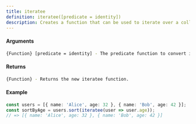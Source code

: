 ```yaml
---
title: iteratee
definition: iteratee([predicate = identity])
description: Creates a function that can be used to iterate over a collection.
---
```



#### Arguments


```bash
{Function} [predicate = identity] - The predicate function to convert into an iteratee.
```


#### Returns


```bash
{Function} - Returns the new iteratee function.
```


#### Example


```ts
const users = [{ name: 'Alice', age: 32 }, { name: 'Bob', age: 42 }];
const sortByAge = users.sort(iteratee(user => user.age));
// => [{ name: 'Alice', age: 32 }, { name: 'Bob', age: 42 }]
```